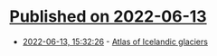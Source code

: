 # [Published on 2022-06-13](index.md)

* [2022-06-13, 15:32:26](https://news.ycombinator.com/item?id=31727002) - [Atlas of Icelandic glaciers](https://islenskirjoklar.is/index.html#/page/map)
